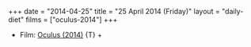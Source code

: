 +++
date = "2014-04-25"
title = "25 April 2014 (Friday)"
layout = "daily-diet"
films = ["oculus-2014"]
+++


* Film: [Oculus (2014)](/films/oculus-2014) {T} +